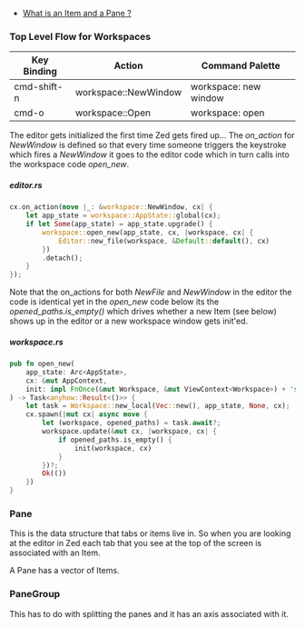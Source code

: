 
- [What is an Item and a Pane ?](./item.md)

### Top Level Flow for Workspaces

| Key Binding | Action | Command Palette |
| ----------- | ------ | --------------- |
| cmd-shift-n | workspace::NewWindow | workspace: new window
| cmd-o | workspace::Open | workspace: open


The editor gets initialized the first time
Zed gets fired up... The *on_action* for *NewWindow* is defined so that
every time someone triggers the keystroke which fires
a *NewWindow* it goes to the editor code
which in turn calls into the workspace code *open_new*.

##### editor.rs

```rust
cx.on_action(move |_: &workspace::NewWindow, cx| {
    let app_state = workspace::AppState::global(cx);
    if let Some(app_state) = app_state.upgrade() {
        workspace::open_new(app_state, cx, |workspace, cx| {
            Editor::new_file(workspace, &Default::default(), cx)
        })
        .detach();
    }
});
```

Note that the on_actions for both *NewFile* and *NewWindow* in the editor
the code is identical yet in the *open_new* code below its the
*opened_paths.is_empty()* which drives whether a new Item (see below) shows up in
the editor or a new workspace window gets init'ed.

##### workspace.rs

```rust
pub fn open_new(
    app_state: Arc<AppState>,
    cx: &mut AppContext,
    init: impl FnOnce(&mut Workspace, &mut ViewContext<Workspace>) + 'static + Send,
) -> Task<anyhow::Result<()>> {
    let task = Workspace::new_local(Vec::new(), app_state, None, cx);
    cx.spawn(|mut cx| async move {
        let (workspace, opened_paths) = task.await?;
        workspace.update(&mut cx, |workspace, cx| {
            if opened_paths.is_empty() {
                init(workspace, cx)
            }
        })?;
        Ok(())
    })
}
```

### Pane

This is the data structure that tabs or items live in. So when you are looking at the editor in Zed each tab that you see at the top of the screen is associated with an Item.

A Pane has a vector of Items.

### PaneGroup

This has to do with splitting the panes and it has an axis associated with it.
